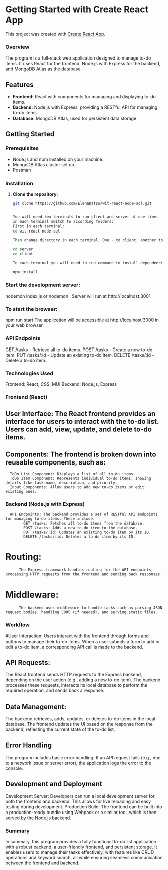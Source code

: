 # Getting Started with Create React App

This project was created with [Create React App](https://github.com/facebook/create-react-app).


### Overview
The program is a full-stack web application designed to manage to-do items. It uses React for the frontend, Node.js with Express for the backend, and MongoDB Atlas as the database.

## Features

- **Frontend:** React with components for managing and displaying to-do items.
- **Backend:** Node.js with Express, providing a RESTful API for managing to-do items.
- **Database:** MongoDB Atlas, used for persistent data storage.

## Getting Started

### Prerequisites

- Node.js and npm installed on your machine.
- MongoDB Atlas cluster set up.
- Postman

### Installation

1. **Clone the repository:**
   ```bash
   git clone https://github.com/ElenaDatso/wit-react-node-sql.git
   

   You will need two terminals to run client and server at one time.
   In each terminal switch to according folders:
   First in each terminal:
   cd wit-react-node-sql

   Then change directory in each terminal. One - to client, another to server directory:
   
   cd server
   cd client

   In each terminal you will need to run command to install dependencies:

   npm install

### Start the development server:
nodemon index.js
or
nodemon .
Server will run at http://localhost:3001

### To start the browser:
npm run start
The application will be accessible at http://localhost:3000 in your web browser.

### API Endpoints
GET /tasks - Retrieve all to-do items.
POST /tasks - Create a new to-do item.
PUT /tasks/:id - Update an existing to-do item.
DELETE /tasks/:id - Delete a to-do item.

### Technologies Used
Frontend: React, CSS, MUI
Backend: Node.js, Express

### Frontend (React)
## User Interface: The React frontend provides an interface for users to interact with the to-do list. Users can add, view, update, and delete to-do items.
## Components: The frontend is broken down into reusable components, such as:
      ToDo List Component: Displays a list of all to-do items.
      ToDo Item Component: Represents individual to-do items, showing details like task name, description, and priority.
      Input Components: Allow users to add new to-do items or edit existing ones.
### Backend (Node.js with Express)
      API Endpoints: The backend provides a set of RESTful API endpoints for managing to-do items. These include:
            GET /tasks: Fetches all to-do items from the database.
            POST /tasks: Adds a new to-do item to the database.
            PUT /tasks/:id: Updates an existing to-do item by its ID.
            DELETE /tasks/:id: Deletes a to-do item by its ID.
# Routing: 
          The Express framework handles routing for the API endpoints, processing HTTP requests from the frontend and sending back responses.
# Middleware: 
          The backend uses middleware to handle tasks such as parsing JSON request bodies, handling CORS (if needed), and serving static files.

### Workflow
#User Interaction:
Users interact with the frontend through forms and buttons to manage their to-do items.
When a user submits a form to add or edit a to-do item, a corresponding API call is made to the backend.

## API Requests:
  The React frontend sends HTTP requests to the Express backend, depending on the user action (e.g., adding a new to-do item).
The backend processes these requests, interacts its local database to perform the required operation, and sends back a response.

## Data Management:
The backend retrieves, adds, updates, or deletes to-do items in the local database.
The frontend updates the UI based on the response from the backend, reflecting the current state of the to-do list.


## Error Handling
The program includes basic error handling. If an API request fails (e.g., due to a network issue or server error), the application logs the error to the console.

## Development and Deployment
Development Server: Developers can run a local development server for both the frontend and backend. This allows for live reloading and easy testing during development.
Production Build: The frontend can be built into a production-ready bundle using Webpack or a similar tool, which is then served by the Node.js backend.
### Summary
  In summary, this program provides a fully functional to-do list application with a robust backend, a user-friendly frontend, and persistent storage. It enables users to manage their tasks effectively, with features like CRUD 
  operations and keyword search, all while ensuring seamless communication between the frontend and backend.
